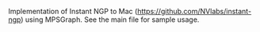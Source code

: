 Implementation of Instant NGP to Mac (https://github.com/NVlabs/instant-ngp) using MPSGraph. See the main file for sample usage.